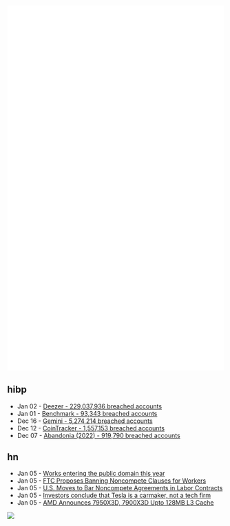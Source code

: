 ![Metrics](https://raw.githubusercontent.com/phixion/phixion/master/metrics.svg)

## hibp

<!--
for https://github.com/phixion/phixion/blob/main/.github/workflows/feeds.yml
-->
<!--START_SECTION:haveibeenpwnd-->
- Jan 02 - [Deezer - 229,037,936 breached accounts](https://haveibeenpwned.com/PwnedWebsites#Deezer)
- Jan 01 - [Benchmark - 93,343 breached accounts](https://haveibeenpwned.com/PwnedWebsites#Benchmark)
- Dec 16 - [Gemini - 5,274,214 breached accounts](https://haveibeenpwned.com/PwnedWebsites#Gemini)
- Dec 12 - [CoinTracker - 1,557,153 breached accounts](https://haveibeenpwned.com/PwnedWebsites#CoinTracker)
- Dec 07 - [Abandonia (2022) - 919,790 breached accounts](https://haveibeenpwned.com/PwnedWebsites#Abandonia2022)
<!--END_SECTION:haveibeenpwnd-->

## hn

<!--
for https://github.com/phixion/phixion/blob/main/.github/workflows/feeds.yml
-->
<!--START_SECTION:hn-->
- Jan 05 - [Works entering the public domain this year](https://www.smithsonianmag.com/arts-culture/the-top-ten-works-entering-the-public-domain-2023-180981370/)
- Jan 05 - [FTC Proposes Banning Noncompete Clauses for Workers](https://www.wsj.com/articles/ftc-proposes-banning-noncompete-clauses-for-workers-11672900586)
- Jan 05 - [U.S. Moves to Bar Noncompete Agreements in Labor Contracts](https://www.nytimes.com/2023/01/05/business/economy/ftc-noncompete.html)
- Jan 05 - [Investors conclude that Tesla is a carmaker, not a tech firm](https://www.economist.com/business/2023/01/04/investors-conclude-that-tesla-is-a-carmaker-not-a-tech-firm)
- Jan 05 - [AMD Announces 7950X3D, 7900X3D Upto 128MB L3 Cache](https://www.anandtech.com/show/18709/amd-unveils-ryzen-9-7950x3d-7900x3d-and-ryzen-7-7800x3d-up-to-128-mb-of-l3-cache-and-5-7-ghz-boost)
<!--END_SECTION:hn-->

<!--
for https://yhype.me
-->
![](https://hit.yhype.me/github/profile?user_id=13013670)
